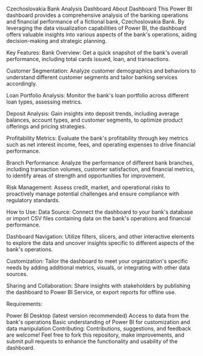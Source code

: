 Czechoslovakia Bank Analysis Dashboard
About Dashboard
This Power BI dashboard provides a comprehensive analysis of the banking operations and financial performance of a fictional bank, Czechoslovakia Bank. By leveraging the data visualization capabilities of Power BI, the dashboard offers valuable insights into various aspects of the bank's operations, aiding decision-making and strategic planning.

Key Features:
Bank Overview: Get a quick snapshot of the bank's overall performance, including total cards issued, loan, and transactions.

Customer Segmentation: Analyze customer demographics and behaviors to understand different customer segments and tailor banking services accordingly.

Loan Portfolio Analysis: Monitor the bank's loan portfolio across different loan types, assessing metrics.

Deposit Analysis: Gain insights into deposit trends, including average balances, account types, and customer segments, to optimize product offerings and pricing strategies.

Profitability Metrics: Evaluate the bank's profitability through key metrics such as net interest income, fees, and operating expenses to drive financial performance.

Branch Performance: Analyze the performance of different bank branches, including transaction volumes, customer satisfaction, and financial metrics, to identify areas of strength and opportunities for improvement.

Risk Management: Assess credit, market, and operational risks to proactively manage potential challenges and ensure compliance with regulatory standards.

How to Use:
Data Source: Connect the dashboard to your bank's database or import CSV files containing data on the bank's operations and financial performance.

Dashboard Navigation: Utilize filters, slicers, and other interactive elements to explore the data and uncover insights specific to different aspects of the bank's operations.

Customization: Tailor the dashboard to meet your organization's specific needs by adding additional metrics, visuals, or integrating with other data sources.

Sharing and Collaboration: Share insights with stakeholders by publishing the dashboard to Power BI Service, or export reports for offline use.

Requirements:

Power BI Desktop (latest version recommended)
Access to data from the bank's operations
Basic understanding of Power BI for customization and data manipulation
Contributing:
Contributions, suggestions, and feedback are welcome! Feel free to fork this repository, make improvements, and submit pull requests to enhance the functionality and usability of the dashboard.

